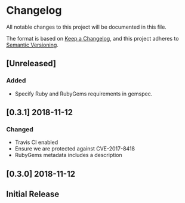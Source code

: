 # Changelog
All notable changes to this project will be documented in this file.

The format is based on [Keep a Changelog](https://keepachangelog.com/en/1.0.0/),
and this project adheres to [Semantic Versioning](https://semver.org/spec/v2.0.0.html).

## [Unreleased]
### Added
 - Specify Ruby and RubyGems requirements in gemspec.

## [0.3.1] 2018-11-12
### Changed
 - Travis CI enabled
 - Ensure we are protected against CVE-2017-8418
 - RubyGems metadata includes a description

## [0.3.0] 2018-11-12
## Initial Release
